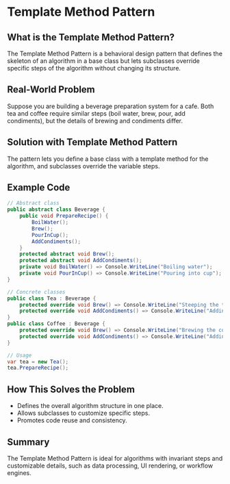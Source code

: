 # Template Method Pattern

## What is the Template Method Pattern?
The Template Method Pattern is a behavioral design pattern that defines the skeleton of an algorithm in a base class but lets subclasses override specific steps of the algorithm without changing its structure.

## Real-World Problem
Suppose you are building a beverage preparation system for a cafe. Both tea and coffee require similar steps (boil water, brew, pour, add condiments), but the details of brewing and condiments differ.

## Solution with Template Method Pattern
The pattern lets you define a base class with a template method for the algorithm, and subclasses override the variable steps.

## Example Code
```csharp
// Abstract class
public abstract class Beverage {
    public void PrepareRecipe() {
        BoilWater();
        Brew();
        PourInCup();
        AddCondiments();
    }
    protected abstract void Brew();
    protected abstract void AddCondiments();
    private void BoilWater() => Console.WriteLine("Boiling water");
    private void PourInCup() => Console.WriteLine("Pouring into cup");
}

// Concrete classes
public class Tea : Beverage {
    protected override void Brew() => Console.WriteLine("Steeping the tea");
    protected override void AddCondiments() => Console.WriteLine("Adding lemon");
}
public class Coffee : Beverage {
    protected override void Brew() => Console.WriteLine("Brewing the coffee grounds");
    protected override void AddCondiments() => Console.WriteLine("Adding sugar and milk");
}

// Usage
var tea = new Tea();
tea.PrepareRecipe();
```

## How This Solves the Problem
- Defines the overall algorithm structure in one place.
- Allows subclasses to customize specific steps.
- Promotes code reuse and consistency.

## Summary
The Template Method Pattern is ideal for algorithms with invariant steps and customizable details, such as data processing, UI rendering, or workflow engines.
